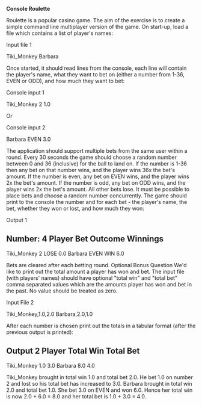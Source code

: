 **Console Roulette**

Roulette is a popular casino game. The aim of the exercise is to create a simple command line multiplayer version of the game.
On start-up, load a file which contains a list of player's names:

Input file 1

Tiki_Monkey
Barbara

Once started, it should read lines from the console, each line will contain the player's name, what they want to bet on (either a number from
1-36, EVEN or ODD), and how much they want to bet:

Console input 1

Tiki_Monkey 2 1.0

Or

Console input 2

Barbara EVEN 3.0

The application should support multiple bets from the same user within a round.
Every 30 seconds the game should choose a random number between 0 and 36 (inclusive) for the ball to land on.
If the number is 1-36 then any bet on that number wins, and the player wins 36x the bet's amount.
If the number is even, any bet on EVEN wins, and the player wins 2x the bet's amount.
If the number is odd, any bet on ODD wins, and the player wins 2x the bet's amount.
All other bets lose.
It must be possible to place bets and choose a random number concurrently.
The game should print to the console the number and for each bet - the player's name, the bet, whether they won or lost, and how much they
won:

Output 1

Number: 4
Player Bet Outcome Winnings
---
Tiki_Monkey 2 LOSE 0.0
Barbara EVEN WIN 6.0

Bets are cleared after each betting round.
Optional Bonus Question
We'd like to print out the total amount a player has won and bet. The input file (with players' names) should have optional "total win" and
"total bet" comma separated values which are the amounts player has won and bet in the past. No value should be treated as zero.

Input File 2

Tiki_Monkey,1.0,2.0
Barbara,2.0,1.0

After each number is chosen print out the totals in a tabular format (after the previous output is printed):

Output 2
Player Total Win Total Bet
---
Tiki_Monkey 1.0 3.0
Barbara 8.0 4.0

Tiki_Monkey brought in total win 1.0 and total bet 2.0. He bet 1.0 on number 2 and lost so his total bet has increased to 3.0.
Barbara brought in total win 2.0 and total bet 1.0. She bet 3.0 on EVEN and won 6.0. Hence her total win is now 2.0 + 6.0 = 8.0 and her total
bet is 1.0 + 3.0 = 4.0.